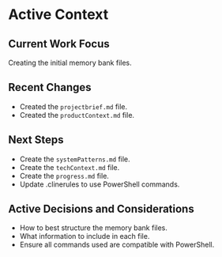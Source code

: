# Active Context

## Current Work Focus
Creating the initial memory bank files.

## Recent Changes
-   Created the `projectbrief.md` file.
-   Created the `productContext.md` file.

## Next Steps
-   Create the `systemPatterns.md` file.
-   Create the `techContext.md` file.
-   Create the `progress.md` file.
-   Update .clinerules to use PowerShell commands.

## Active Decisions and Considerations
-   How to best structure the memory bank files.
-   What information to include in each file.
-   Ensure all commands used are compatible with PowerShell.
